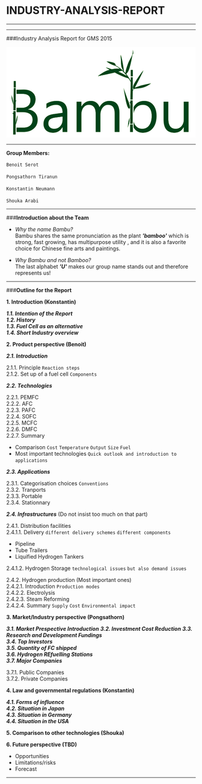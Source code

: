 # INDUSTRY-ANALYSIS-REPORT

___
___

###Industry Analysis Report for GMS 2015

![Bambu Logo](https://github.com/BambuGMS/Industry-Analysis-Report/blob/master/Project/Resources/Logo%20slimm.png)

___
**Group Members:**

    Benoit Serot

    Pongsathorn Tiranun

    Konstantin Neumann

    Shouka Arabi


___

###**Introduction about the Team**

- _Why the name Bambu?_  
	Bambu shares the same pronunciation as the plant **_'bamboo'_** which is strong, fast growing,  has multipurpose utility , and it is also a favorite choice for Chinese fine arts and paintings.

- _Why Bambu and not Bamboo?_  
	The last alphabet **_'U'_** makes our group name stands out and therefore represents us!

___

###**Outline for the Report**

**1. Introduction (Konstantin)**

***1.1. Intention of the Report</br>***
***1.2. History</br>***
***1.3. Fuel Cell as an alternative</br>***
***1.4. Short Industry overview***

**2. Product perspective (Benoit)**

***2.1. Introduction***

2.1.1. Principle `Reaction steps`</br>
2.1.2. Set up of a fuel cell `Components`

***2.2. Technologies***

2.2.1. PEMFC</br>
2.2.2. AFC</br>
2.2.3. PAFC</br>
2.2.4. SOFC</br>
2.2.5. MCFC</br>
2.2.6. DMFC</br>
2.2.7. Summary
* Comparison `Cost` `Temperature` `Output` `Size` `Fuel`
* Most important technologies `Quick outlook and introduction to applications`

***2.3. Applications***

2.3.1. Categorisation choices `Conventions`</br>
2.3.2. Tranports</br>
2.3.3. Portable</br>
2.3.4. Stationnary</br>

***2.4. Infrastructures*** (Do not insist too much on that part)

2.4.1. Distribution facilities</br>
2.4.1.1. Delivery `different delivery schemes` `different components`
* Pipeline
* Tube Trailers
* Liquified Hydrogen Tankers

2.4.1.2. Hydrogen Storage `technological issues` `but also demand issues`

2.4.2. Hydrogen production (Most important ones)</br>
2.4.2.1. Introduction `Production modes`</br>
2.4.2.2. Electrolysis</br>
2.4.2.3. Steam Reforming</br>
2.4.2.4. Summary `Supply` `Cost` `Environmental impact`

**3. Market/Industry perspective (Pongsathorn)**

***3.1. Market Prespective Introduction***
***3.2. Investment Cost Reduction***
***3.3. Research and Development Fundings***  
***3.4. Top Investors***  
***3.5. Quantity of FC shipped***  
***3.6. Hydrogen REfuelling Stations***  
***3.7. Major Companies***  

3.7.1. Public Companies</br>
3.7.2. Private Companies</br>

**4. Law and governmental regulations (Konstantin)**

***4.1. Forms of influence</br>***
***4.2. Situation in Japan</br>***
***4.3. Situation in Germany</br>***
***4.4. Situation in the USA***

**5. Comparison to other technologies (Shouka)**

**6. Future perspective (TBD)**
* Opportunities
* Limitations/risks
* Forecast

___
